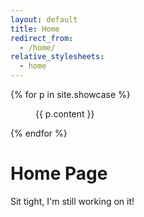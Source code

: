 ```yaml
---
layout: default
title: Home
redirect_from:
  - /home/
relative_stylesheets:
  - home
---
```


<div class="showcase">
	{% for p in site.showcase %}
		<figure>
		{{ p.content }}
		</figure>
	{% endfor %}
</div>

# Home Page
Sit tight, I'm still working on it!